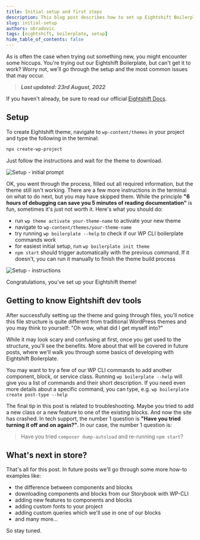 ```yaml
---
title: Initial setup and first steps
description: This blog post describes how to set up Eightshift Boilerplate theme, and covers some of the most common issues that may occur
slug: initial-setup
authors: obradovic
tags: [eightshift, boilerplate, setup]
hide_table_of_contents: false
---
```


As is often the case when trying out something new, you might encounter some hiccups. You're trying out our Eightshift Boilerplate, but can't get it to work? Worry not, we'll go through the setup and the most common issues that may occur.

<!--truncate-->

> _**Last updated: 23rd August, 2022**_

If you haven't already, be sure to read our official [Eightshift Docs](/).

## Setup

To create Eightshift theme, navigate to `wp-content/themes` in your project and type the following in the terminal:

```bash
npx create-wp-project
```

Just follow the instructions and wait for the theme to download.

![Setup - initial prompt](/img/blog/setup-1.png)

OK, you went through the process, filled out all required information, but the theme still isn't working. There are a few more instructions in the terminal on what to do next, but you may have skipped them. While the principle **"6 hours of debugging can save you 5 minutes of reading documentation"** is fun, sometimes it's just not worth it. Here's what you should do:

- run `wp theme activate your-theme-name` to activate your new theme
- navigate to `wp-content/themes/your-theme-name`
- try running `wp boilerplate --help` to check if our WP CLI boilerplate commands work
- for easiest initial setup, run `wp boilerplate init theme`
- `npm start` should trigger automatically with the previous command. If it doesn't, you can run it manually to finish the theme build process

![Setup - instructions](/img/blog/setup-2.png)

Congratulations, you've set up your Eightshift theme!

## Getting to know Eightshift dev tools

After successfully setting up the theme and going through files, you'll notice this file structure is quite different from traditional WordPress themes and you may think to yourself: "Oh wow, what did I get myself into?"

While it may look scary and confusing at first, once you get used to the structure, you'll see the benefits. More about that will be covered in future posts, where we'll walk you through some basics of developing with Eightshift Boilerplate.

You may want to try a few of our WP CLI commands to add another component, block, or service class. Running `wp boilerplate --help` will give you a list of commands and their short description. If you need even more details about a specific command, you can type, e.g. `wp boilerplate create post-type --help`

The final tip in this post is related to troubleshooting. Maybe you tried to add a new class or a new feature to one of the existing blocks. And now the site has crashed. In tech support, the number 1 question is **"Have you tried turning it off and on again?"**. In our case, the number 1 question is:

> Have you tried `composer dump-autoload` and re-running `npm start`?

## What's next in store?

That's all for this post. In future posts we'll go through some more how-to examples like:

- the difference between components and blocks
- downloading components and blocks from our Storybook with WP-CLI
- adding new features to components and blocks
- adding custom fonts to your project
- adding custom queries which we'll use in one of our blocks
- and many more...

So stay tuned.
